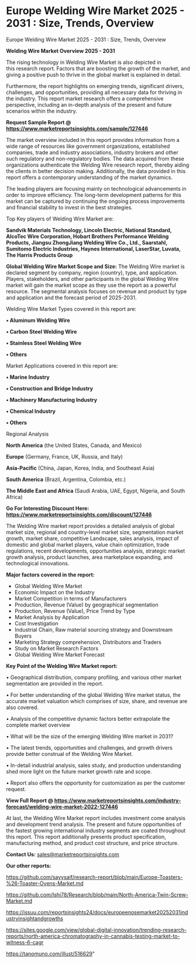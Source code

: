 # Europe Welding Wire Market 2025 - 2031 : Size, Trends, Overview
Europe Welding Wire Market 2025 - 2031 : Size, Trends, Overview

<Strong> Welding Wire Market Overview 2025 - 2031</strong>

The rising technology in Welding Wire Market is also depicted in this research report. Factors that are boosting the growth of the market, and giving a positive push to thrive in the global market is explained in detail.

Furthermore, the report highlights on emerging trends, significant drivers, challenges, and opportunities, providing all necessary data for thriving in the industry. This report market research offers a comprehensive perspective, including an in-depth analysis of the present and future scenarios within the industry.

<strong>Request Sample Report @ <a href=https://www.marketreportsinsights.com/sample/127446>https://www.marketreportsinsights.com/sample/127446</a></strong>

The market overview included in this report provides information from a wide range of resources like government organizations, established companies, trade and industry associations, industry brokers and other such regulatory and non-regulatory bodies. The data acquired from these organizations authenticate the Welding Wire research report, thereby aiding the clients in better decision making. Additionally, the data provided in this report offers a contemporary understanding of the market dynamics.

The leading players are focusing mainly on technological advancements in order to improve efficiency. The long-term development patterns for this market can be captured by continuing the ongoing process improvements and financial stability to invest in the best strategies.

Top Key players of Welding Wire Market are:

<strong>Sandvik Materials Technology, Lincoln Electric, National Standard, AlcoTec Wire Corporation, Hobart Brothers Performance Welding Products, Jiangsu ZhongJiang Welding Wire Co., Ltd., Saarstahl, Sumitomo Electric Industries, Haynes International, LaserStar, Luvata, The Harris Products Group</strong>

<strong><b>Global Welding Wire Market Scope and Size:</b></strong>
The Welding Wire market is declared segment by company, region (country), type, and application. Players, stakeholders, and other participants in the global Welding Wire market will gain the market scope as they use the report as a powerful resource. The segmental analysis focuses on revenue and product by type and application and the forecast period of 2025-2031.

Welding Wire Market Types covered in this report are:

<strong>• Aluminum Welding Wire

• Carbon Steel Welding Wire

• Stainless Steel Welding Wire

• Others</strong>

Market Applications covered in this report are:

<strong>• Marine Industry

• Construction and Bridge Industry

• Machinery Manufacturing Industry

• Chemical Industry

• Others</strong> 

Regional Analysis

<strong>North America</strong> (the United States, Canada, and Mexico)

<strong>Europe</strong> (Germany, France, UK, Russia, and Italy)

<strong>Asia-Pacific</strong> (China, Japan, Korea, India, and Southeast Asia)

<strong>South America</strong> (Brazil, Argentina, Colombia, etc.)

<strong>The Middle East and Africa</strong> (Saudi Arabia, UAE, Egypt, Nigeria, and South Africa)

<strong>Go For Interesting Discount Here: <a href=https://www.marketreportsinsights.com/discount/127446>https://www.marketreportsinsights.com/discount/127446</a></strong>

The Welding Wire market report provides a detailed analysis of global market size, regional and country-level market size, segmentation market growth, market share, competitive Landscape, sales analysis, impact of domestic and global market players, value chain optimization, trade regulations, recent developments, opportunities analysis, strategic market growth analysis, product launches, area marketplace expanding, and technological innovations.

<strong><b>Major factors covered in the report:</b></strong>
<ul>
  <li>Global Welding Wire Market </li>
  <li>Economic Impact on the Industry</li>
  <li>Market Competition in terms of Manufacturers</li>
  <li>Production, Revenue (Value) by geographical segmentation</li>
  <li>Production, Revenue (Value), Price Trend by Type</li>
  <li>Market Analysis by Application</li>
  <li>Cost Investigation</li>
  <li>Industrial Chain, Raw material sourcing strategy and Downstream Buyers</li>
  <li>Marketing Strategy comprehension, Distributors and Traders</li>
  <li>Study on Market Research Factors</li>
  <li>Global Welding Wire Market Forecast</li>
</ul>

<strong><b>Key Point of the Welding Wire Market report:</b></strong>

• Geographical distribution, company profiling, and various other market segmentation are provided in the report.

• For better understanding of the global Welding Wire market status, the accurate market valuation which comprises of size, share, and revenue are also covered.

• Analysis of the competitive dynamic factors better extrapolate the complete market overview

• What will be the size of the emerging Welding Wire market in 2031?

• The latest trends, opportunities and challenges, and growth drivers provide better construal of the Welding Wire Market.

• In-detail industrial analysis, sales study, and production understanding shed more light on the future market growth rate and scope.

• Report also offers the opportunity for customization as per the customer request.

<strong><b>View Full Report @ <a href=https://www.marketreportsinsights.com/industry-forecast/welding-wire-market-2022-127446>https://www.marketreportsinsights.com/industry-forecast/welding-wire-market-2022-127446</a></b></strong>


At last, the Welding Wire Market report includes investment come analysis and development trend analysis. The present and future opportunities of the fastest growing international industry segments are coated throughout this report. This report additionally presents product specification, manufacturing method, and product cost structure, and price structure.

<strong>Contact Us:</strong>
sales@marketreportsinsights.com

<strong>Our other reports:</strong>

<a href=https://github.com/sayysaif/research-report/blob/main/Europe-Toasters-%26-Toaster-Ovens-Market.md>https://github.com/sayysaif/research-report/blob/main/Europe-Toasters-%26-Toaster-Ovens-Market.md</a>

<a href=https://github.com/Ishi78/Research/blob/main/North-America-Twin-Screw-Market.md>https://github.com/Ishi78/Research/blob/main/North-America-Twin-Screw-Market.md</a>

<a href=https://issuu.com/reportsinsights24/docs/europeenosemarket20252031industryinsightandgrowths>https://issuu.com/reportsinsights24/docs/europeenosemarket20252031industryinsightandgrowths</a>

<a href=https://sites.google.com/view/global-digital-innovation/trending-research-reports/north-america-chromatography-in-cannabis-testing-market-to-witness-6-cagr>https://sites.google.com/view/global-digital-innovation/trending-research-reports/north-america-chromatography-in-cannabis-testing-market-to-witness-6-cagr</a>

<a href=https://tanomuno.com/illust/516629>https://tanomuno.com/illust/516629</a>"
